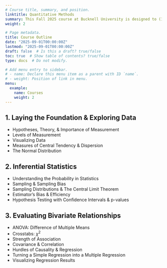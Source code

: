 ```yaml
---
# Course title, summary, and position.
linktitle: Quantitative Methods
summary: This Fall 2025 course at Bucknell University is designed to (1) provide undergraduate students with foundational skills in political science research methods and statistical analysis, and (2) develop their ability to critically evaluate quantitative data presented in political journalism and policy debates. I will be posting R scripts throughout the semester to support your learning. You can find a a research guide for [POLS 296: Quantitative Methods here](https://researchbysubject.bucknell.edu/pols296).
weight: 2

# Page metadata.
title: Course Outline
date: "2025-09-01T00:00:00Z"
lastmod: "2025-09-01T00:00:00Z"
draft: false  # Is this a draft? true/false
toc: true  # Show table of contents? true/false
type: docs  # Do not modify.

# Add menu entry to sidebar.
# - name: Declare this menu item as a parent with ID `name`.
# - weight: Position of link in menu.
menu:
  example:
    name: Courses
    weight: 2
---
```


## 1. Laying the Foundation & Exploring Data

* Hypotheses, Theory, & Importance of Measurement
* Levels of Measurement
* Visualizing Data
* Measures of Central Tendency & Dispersion
* The Normal Distribution


## 2. Inferential Statistics

* Understanding the Probability in Statistics
* Sampling & Sampling Bias
* Sampling Distributions & The Central Limit Theorem
* Estimator’s Bias & Efficiency
* Hypothesis Testing with Confidence Intervals & p-values


## 3. Evaluating Bivariate Relationships

* ANOVA: Difference of Multiple Means
* Crosstabs: $\chi^2$
* Strength of Association
* Covariance & Correlation
* Hurdles of Causality & Regression
* Turning a Simple Regression into a Multiple Regression
* Visualizing Regression Results
